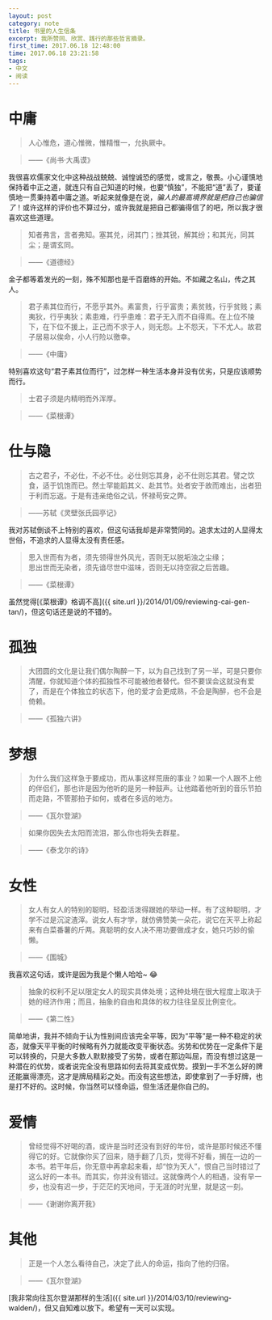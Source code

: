 ```yaml
---
layout: post
category: note
title: 书里的人生信条
excerpt: 我所赞同、欣赏、践行的那些哲言摘录。
first_time: 2017.06.18 12:48:00
time: 2017.06.18 23:21:58
tags:
- 中文
- 阅读
---
```


# 中庸

> 人心惟危，道心惟微，惟精惟一，允执厥中。

> ——《尚书·大禹谟》

我很喜欢儒家文化中这种战战兢兢、诚惶诚恐的感觉，或言之，敬畏。小心谨慎地保持着中正之道，就连只有自己知道的时候，也要“慎独”，不能把“道”丢了，要谨慎地一贯秉持着中庸之道。听起来就像是在说，*骗人的最高境界就是把自己也骗信了*！或许这样的评价也不算过分，或许我就是把自己都骗得信了的吧，所以我才很喜欢这些道理。

> 知者弗言，言者弗知。塞其兑，闭其门；挫其锐，解其纷；和其光，同其尘；是谓玄同。

> ——《道德经》

金子都等着发光的一刻，殊不知那也是千百磨练的开始。不如藏之名山，传之其人。

> 君子素其位而行，不愿乎其外。素富贵，行乎富贵；素贫贱，行乎贫贱；素夷狄，行乎夷狄；素患难，行乎患难：君子无入而不自得焉。在上位不陵下，在下位不援上，正己而不求于人，则无怨。上不怨天，下不尤人。故君子居易以俟命，小人行险以徼幸。

> ——《中庸》

特别喜欢这句“君子素其位而行”，过怎样一种生活本身并没有优劣，只是应该顺势而行。

> 士君子须是内精明而外浑厚。

> ——《菜根谭》

# 仕与隐

> 古之君子，不必仕，不必不仕。必仕则忘其身，必不仕则忘其君。譬之饮食，适于饥饱而已。然士罕能蹈其义、赴其节。处者安于故而难出，出者狃于利而忘返。于是有违亲绝俗之讥，怀禄苟安之弊。

> ——苏轼《灵壁张氏园亭记》

我对苏轼倒谈不上特别的喜欢，但这句话我却是非常赞同的。追求太过的人显得太世俗，不追求的人显得太没有责任感。

> 思入世而有为者，须先领得世外风光，否则无以脱垢浊之尘缘；  
思出世而无染者，须先谙尽世中滋味，否则无以持空寂之后苦趣。

> ——《菜根谭》

虽然觉得[《菜根谭》格调不高]({{ site.url }}/2014/01/09/reviewing-cai-gen-tan/)，但这句话还是说的不错的。

# 孤独

> 大团圆的文化是让我们偶尔陶醉一下，以为自己找到了另一半，可是只要你清醒，你就知道个体的孤独性不可能被他者替代。但不要误会这就没有爱了，而是在个体独立的状态下，他的爱才会更成熟，不会是陶醉，也不会是倚赖。

> ——《孤独六讲》

# 梦想

> 为什么我们这样急于要成功，而从事这样荒唐的事业？如果一个人跟不上他的伴侣们，那也许是因为他听的是另一种鼓声。让他踏着他听到的音乐节拍而走路，不管那拍子如何，或者在多远的地方。

> ——《瓦尔登湖》

> 如果你因失去太阳而流泪，那么你也将失去群星。

> ——《泰戈尔的诗》

# 女性

> 女人有女人的特别的聪明，轻盈活泼得跟她的举动一样。有了这种聪明，才学不过是沉淀渣滓。说女人有才学，就仿佛赞美一朵花，说它在天平上称起来有白菜番薯的斤两。真聪明的女人决不用功要做成才女，她只巧妙的偷懒。

> ——《围城》

我喜欢这句话，或许是因为我是个懒人哈哈~ :joy:

> 抽象的权利不足以限定女人的现实具体处境；这种处境在很大程度上取决于她的经济作用；而且，抽象的自由和具体的权力往往呈反比例变化。

> ——《第二性》

简单地讲，我并不倾向于认为性别间应该完全平等，因为“平等”是一种不稳定的状态，就像天平平衡的时候略有外力就能改变平衡状态。劣势和优势在一定条件下是可以转换的，只是大多数人默默接受了劣势，或者在那边叫屈，而没有想过这是一种潜在的优势，或者说完全没有思路如何去将其变成优势。摸到一手不怎么好的牌还能赢得漂亮，这才是牌局精彩之处。而没有这些想法，即使拿到了一手好牌，也是打不好的。这时候，你当然可以怪命运，但生活还是你自己的。

# 爱情

> 曾经觉得不好喝的酒，或许是当时还没有到好的年份，或许是那时候还不懂得它的好。它就像你买了回来，随手翻了几页，觉得不好看，搁在一边的一本书。若干年后，你无意中再拿起来看，却“惊为天人”，恨自己当时错过了这么好的一本书。而其实，你并没有错过。这就像两个人的相遇，没有早一步，也没有迟一步，于茫茫的天地间，于无涯的时光里，就是这一刻。

> ——《谢谢你离开我》

# 其他

> 正是一个人怎么看待自己，决定了此人的命运，指向了他的归宿。

> ——《瓦尔登湖》

[我非常向往瓦尔登湖那样的生活]({{ site.url }}/2014/03/10/reviewing-walden/)，但又自知难以放下。希望有一天可以实现。
